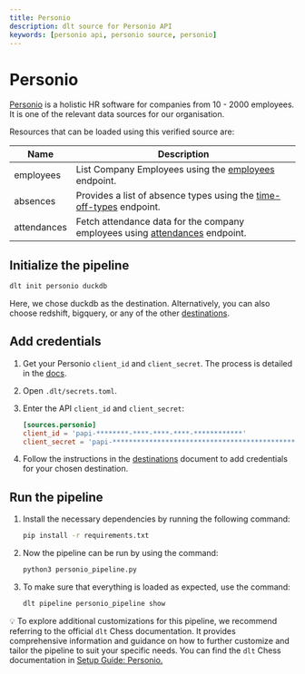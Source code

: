 ```yaml
---
title: Personio
description: dlt source for Personio API
keywords: [personio api, personio source, personio]
---
```



# Personio

[Personio](https://personio.de/) is a holistic HR software for companies from 10 - 2000 employees.
It is one of the relevant data sources for our organisation.

Resources that can be loaded using this verified source are:

| Name        | Description                                                                                                                  |
| ----------- | ---------------------------------------------------------------------------------------------------------------------------- |
| employees   | List Company Employees using the [employees](https://api.personio.de/v1/company/employees) endpoint.                         |
| absences    | Provides a list of absence types using the [time-off-types](https://api.personio.de/v1/company/time-off-types) endpoint.     |
| attendances | Fetch attendance data for the company employees using [attendances](https://api.personio.de/v1/company/attendances) endpoint.|

## Initialize the pipeline

```bash
dlt init personio duckdb
```

Here, we chose duckdb as the destination. Alternatively, you can also choose redshift, bigquery, or
any of the other [destinations](https://dlthub.com/docs/dlt-ecosystem/destinations/).

## Add credentials

1. Get your Personio `client_id` and `client_secret`. The process is detailed in the
   [docs](https://developer.personio.de/docs#21-employee-attendance-and-absence-endpoints).
2. Open `.dlt/secrets.toml`.
3. Enter the API `client_id` and `client_secret`:

   ```toml
   [sources.personio]
   client_id = 'papi-********-****-****-****-************'
   client_secret = 'papi-************************************************'
    ```
4. Follow the instructions in the
   [destinations](https://dlthub.com/docs/dlt-ecosystem/destinations/) document to add credentials
   for your chosen destination.


## Run the pipeline

1. Install the necessary dependencies by running the following command:

   ```bash
   pip install -r requirements.txt
   ```

2. Now the pipeline can be run by using the command:

   ```bash
   python3 personio_pipeline.py
   ```

3. To make sure that everything is loaded as expected, use the command:

   ```bash
   dlt pipeline personio_pipeline show
   ```

💡 To explore additional customizations for this pipeline, we recommend referring to the official
`dlt` Chess documentation. It provides comprehensive information and guidance on how to further
customize and tailor the pipeline to suit your specific needs. You can find the `dlt` Chess
documentation in
[Setup Guide: Personio.](https://dlthub.com/docs/dlt-ecosystem/verified-sources/personio)
